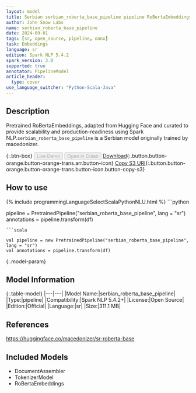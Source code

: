 ```yaml
---
layout: model
title: Serbian serbian_roberta_base_pipeline pipeline RoBertaEmbeddings from macedonizer
author: John Snow Labs
name: serbian_roberta_base_pipeline
date: 2024-09-01
tags: [sr, open_source, pipeline, onnx]
task: Embeddings
language: sr
edition: Spark NLP 5.4.2
spark_version: 3.0
supported: true
annotator: PipelineModel
article_header:
  type: cover
use_language_switcher: "Python-Scala-Java"
---
```


## Description

Pretrained RoBertaEmbeddings, adapted from Hugging Face and curated to provide scalability and production-readiness using Spark NLP.`serbian_roberta_base_pipeline` is a Serbian model originally trained by macedonizer.

{:.btn-box}
<button class="button button-orange" disabled>Live Demo</button>
<button class="button button-orange" disabled>Open in Colab</button>
[Download](https://s3.amazonaws.com/auxdata.johnsnowlabs.com/public/models/serbian_roberta_base_pipeline_sr_5.4.2_3.0_1725186073115.zip){:.button.button-orange.button-orange-trans.arr.button-icon}
[Copy S3 URI](s3://auxdata.johnsnowlabs.com/public/models/serbian_roberta_base_pipeline_sr_5.4.2_3.0_1725186073115.zip){:.button.button-orange.button-orange-trans.button-icon.button-copy-s3}

## How to use



<div class="tabs-box" markdown="1">
{% include programmingLanguageSelectScalaPythonNLU.html %}
```python

pipeline = PretrainedPipeline("serbian_roberta_base_pipeline", lang = "sr")
annotations =  pipeline.transform(df)   

```
```scala

val pipeline = new PretrainedPipeline("serbian_roberta_base_pipeline", lang = "sr")
val annotations = pipeline.transform(df)

```
</div>

{:.model-param}
## Model Information

{:.table-model}
|---|---|
|Model Name:|serbian_roberta_base_pipeline|
|Type:|pipeline|
|Compatibility:|Spark NLP 5.4.2+|
|License:|Open Source|
|Edition:|Official|
|Language:|sr|
|Size:|311.1 MB|

## References

https://huggingface.co/macedonizer/sr-roberta-base

## Included Models

- DocumentAssembler
- TokenizerModel
- RoBertaEmbeddings